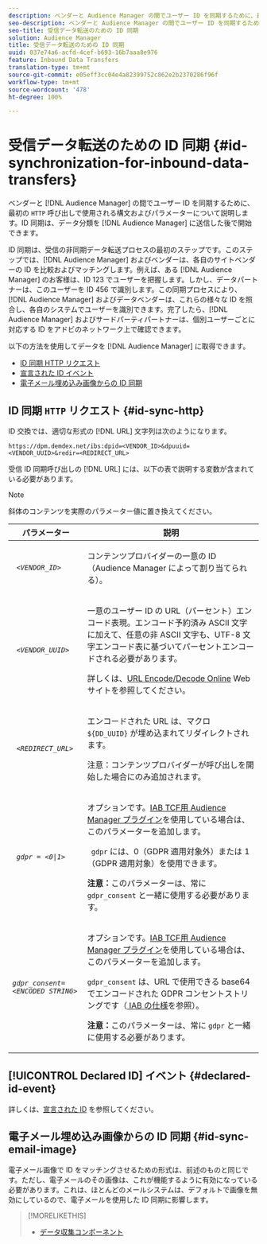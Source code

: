 ```yaml
---
description: ベンダーと Audience Manager の間でユーザー ID を同期するために、最初の HTTP 呼び出しで使用される構文およびパラメーターについて説明します。ID 同期は、データ分類を Audience Manager に送信した後で開始できます。
seo-description: ベンダーと Audience Manager の間でユーザー ID を同期するために、最初の HTTP 呼び出しで使用される構文およびパラメーターについて説明します。ID 同期は、データ分類を Audience Manager に送信した後で開始できます。
seo-title: 受信データ転送のための ID 同期
solution: Audience Manager
title: 受信データ転送のための ID 同期
uuid: 037e74a6-acfd-4cef-b693-16b7aaa8e976
feature: Inbound Data Transfers
translation-type: tm+mt
source-git-commit: e05eff3cc04e4a82399752c862e2b2370286f96f
workflow-type: tm+mt
source-wordcount: '478'
ht-degree: 100%

---
```



# 受信データ転送のための ID 同期 {#id-synchronization-for-inbound-data-transfers}

ベンダーと [!DNL Audience Manager] の間でユーザー ID を同期するために、最初の `HTTP` 呼び出しで使用される構文およびパラメーターについて説明します。ID 同期は、データ分類を [!DNL Audience Manager] に送信した後で開始できます。

ID 同期は、受信の非同期データ転送プロセスの最初のステップです。このステップでは、[!DNL Audience Manager] およびベンダーは、各自のサイトベンダーの ID を比較およびマッチングします。例えば、ある [!DNL Audience Manager] のお客様は、ID 123 でユーザーを把握します。しかし、データパートナーは、このユーザーを ID 456 で識別します。この同期プロセスにより、[!DNL Audience Manager] およびデータベンダーは、これらの様々な ID を照合し、各自のシステムでユーザーを識別できます。完了したら、[!DNL Audience Manager] およびサードパーティパートナーは、個別ユーザーごとに対応する ID をアドビのネットワーク上で確認できます。

以下の方法を使用してデータを [!DNL Audience Manager] に取得できます。

* [ID 同期 HTTP リクエスト](../../../integration/sending-audience-data/batch-data-transfer-explained/id-sync-http.md#id-sync-http)
* [宣言された ID イベント](../../../integration/sending-audience-data/batch-data-transfer-explained/id-sync-http.md#declared-id-event)
* [電子メール埋め込み画像からの ID 同期](../../../integration/sending-audience-data/batch-data-transfer-explained/id-sync-http.md#id-sync-email-image)

## ID 同期 `HTTP` リクエスト {#id-sync-http}

ID 交換では、適切な形式の [!DNL URL] 文字列は次のようになります。

```
https://dpm.demdex.net/ibs:dpid=<VENDOR_ID>&dpuuid=<VENDOR_UUID>&redir=<REDIRECT_URL>
```

受信 ID 同期呼び出しの [!DNL URL] には、以下の表で説明する変数が含まれている必要があります。

>[!NOTE]
>
>斜体のコンテンツを実際のパラメーター値に置き換えてください。

<table id="table_EB9F4246E2A34ABB8ED06EA458EB186F"> 
 <thead> 
  <tr> 
   <th colname="col1" class="entry"> パラメーター </th> 
   <th colname="col2" class="entry"> 説明 </th> 
  </tr> 
 </thead>
 <tbody> 
  <tr> 
   <td colname="col1"> <code> <i>&lt;VENDOR_ID&gt;</i> </code> </td> 
   <td colname="col2"> <p>コンテンツプロバイダーの一意の ID（<span class="keyword">Audience Manager</span> によって割り当てられる）。 </p> </td> 
  </tr> 
  <tr> 
   <td colname="col1"> <code> <i>&lt;VENDOR_UUID&gt;</i> </code> </td> 
   <td colname="col2"> <p>一意のユーザー ID の URL（パーセント）エンコード表現。エンコード予約済み ASCII 文字に加えて、任意の非 ASCII 文字も、UTF-8 文字エンコード表に基づいてパーセントエンコードされる必要があります。 </p> <p>詳しくは、<a href="https://www.url-encode-decode.com" format="http" scope="external">URL Encode/Decode Online</a> Web サイトを参照してください。 </p> </td> 
  </tr> 
  <tr> 
   <td colname="col1"> <code> <i>&lt;REDIRECT_URL&gt;</i> </code> </td> 
   <td colname="col2"> <p>エンコードされた URL は、マクロ <code> ${DD_UUID}</code> が埋め込まれてリダイレクトされます。 </p> <p>注意：コンテンツプロバイダーが呼び出しを開始した場合にのみ追加されます。 </p> </td> 
  </tr> 
  <tr> 
   <td colname="col1"> <code> <i>gdpr = &lt;0|1&gt;</i> </code> </td> 
   <td colname="col2"> <p>オプションです。<a href="../../../overview/data-security-and-privacy/aam-iab-plugin.md">IAB TCF用 Audience Manager プラグイン</a>を使用している場合は、このパラメーターを追加します。</p> <p><code> gdpr</code>  には、0（GDPR 適用対象外）または 1（GDPR 適用対象）を使用できます。 </p> <p> <b>注意：</b>このパラメーターは、常に <code>gdpr_consent</code> と一緒に使用する必要があります。</p></td> 
  </tr> 
  <tr> 
   <td colname="col1"> <code><i>gdpr_consent=&lt;ENCODED STRING&gt;</i> </code> </td> 
   <td colname="col2"> <p>オプションです。<a href="../../../overview/data-security-and-privacy/aam-iab-plugin.md">IAB TCF用 Audience Manager プラグイン</a>を使用している場合は、このパラメーターを追加します。</p> <p><code>gdpr_consent</code>  は、URL で使用できる base64 でエンコードされた GDPR コンセントストリングです（<a href="https://github.com/InteractiveAdvertisingBureau/GDPR-Transparency-and-Consent-Framework/blob/master/URL-based%20Consent%20Passing_%20Framework%20Guidance.md#specifications" format="http" scope="external"> IAB の仕様</a>を参照）。 </p> <p> <b>注意：</b>このパラメーターは、常に <code>gdpr</code> と一緒に使用する必要があります。</p> </td> 
  </tr> 
 </tbody> 
</table>

## [!UICONTROL Declared ID] イベント {#declared-id-event}

詳しくは、[宣言された ID](../../../features/declared-ids.md) を参照してください。

## 電子メール埋め込み画像からの ID 同期 {#id-sync-email-image}

電子メール画像で ID をマッチングさせるための形式は、前述のものと同じです。ただし、電子メールのその画像は、これが機能するように有効になっている必要があります。これは、ほとんどのメールシステムは、デフォルトで画像を無効にしているので、電子メールを使用した ID 同期に影響します。

>[!MORELIKETHIS]
>
>* [データ収集コンポーネント](../../../reference/system-components/components-data-collection.md)

